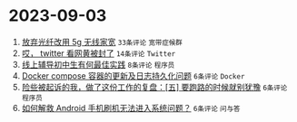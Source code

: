 # 2023-09-03

1. [放弃光纤改用 5g 无线家宽](https://www.v2ex.com/t/970460) `33条评论` `宽带症候群`
1. [哎， twitter 看网黄被封了](https://www.v2ex.com/t/970467) `14条评论` `Twitter`
1. [线上辅导初中生有何最佳实践](https://www.v2ex.com/t/970470) `8条评论` `程序员`
1. [Docker compose 容器的更新及日志持久化问题](https://www.v2ex.com/t/970468) `6条评论` `Docker`
1. [险些被起诉的我，做了这份工作的复盘：[五] 要跑路的时候就别犹豫](https://www.v2ex.com/t/970464) `6条评论` `程序员`
1. [如何解救 Android 手机刷机无法进入系统问题？](https://www.v2ex.com/t/970462) `6条评论` `问与答`
